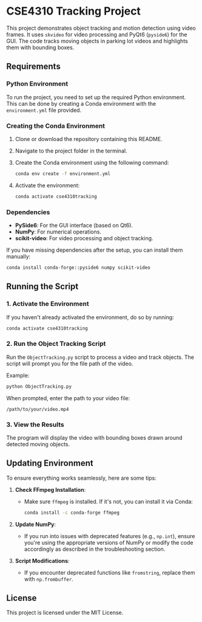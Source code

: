 # CSE4310 Tracking Project

This project demonstrates object tracking and motion detection using video frames. It uses `skvideo` for video processing and PyQt6 (`pyside6`) for the GUI. The code tracks moving objects in parking lot videos and highlights them with bounding boxes.

## Requirements

### Python Environment

To run the project, you need to set up the required Python environment. This can be done by creating a Conda environment with the `environment.yml` file provided.

### Creating the Conda Environment

1. Clone or download the repository containing this README.

2. Navigate to the project folder in the terminal.

3. Create the Conda environment using the following command:

   ```bash
   conda env create -f environment.yml
   ```

4. Activate the environment:

   ```bash
   conda activate cse4310tracking
   ```

### Dependencies

* **PySide6**: For the GUI interface (based on Qt6).
* **NumPy**: For numerical operations.
* **scikit-video**: For video processing and object tracking.

If you have missing dependencies after the setup, you can install them manually:

```bash
conda install conda-forge::pyside6 numpy scikit-video
```

## Running the Script

### 1. Activate the Environment

If you haven't already activated the environment, do so by running:

```bash
conda activate cse4310tracking
```

### 2. Run the Object Tracking Script

Run the `ObjectTracking.py` script to process a video and track objects. The script will prompt you for the file path of the video.

Example:

```bash
python ObjectTracking.py
```

When prompted, enter the path to your video file:

```
/path/to/your/video.mp4
```

### 3. View the Results

The program will display the video with bounding boxes drawn around detected moving objects.

## Updating Environment

To ensure everything works seamlessly, here are some tips:

1. **Check FFmpeg Installation**:

   * Make sure `ffmpeg` is installed. If it's not, you can install it via Conda:

     ```bash
     conda install -c conda-forge ffmpeg
     ```

2. **Update NumPy**:

   * If you run into issues with deprecated features (e.g., `np.int`), ensure you're using the appropriate versions of NumPy or modify the code accordingly as described in the troubleshooting section.

3. **Script Modifications**:

   * If you encounter deprecated functions like `fromstring`, replace them with `np.frombuffer`.

## License

This project is licensed under the MIT License.
